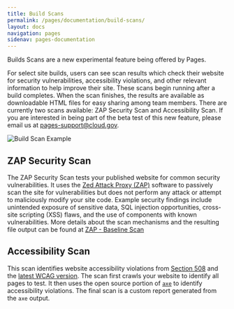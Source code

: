 ```yaml
---
title: Build Scans
permalink: /pages/documentation/build-scans/
layout: docs
navigation: pages
sidenav: pages-documentation
---
```



Builds Scans are a new experimental feature being offered by Pages.

For select site builds, users can see scan results which check their website for security vulnerabilities, accessibility violations, and other relevant information to help improve their site. These scans begin running after a build completes. When the scan finishes, the results are available as downloadable HTML files for easy sharing among team members. There are currently two scans available: ZAP Security Scan and Accessibility Scan. If you are interested in being part of the beta test of this new feature, please email us at pages-support@cloud.gov.

![Build Scan Example]({{site.baseurl}}/assets/images/pages/build-scans.png)

## ZAP Security Scan

The ZAP Security Scan tests your published website for common security vulnerabilities. It uses the [Zed Attack Proxy (ZAP)](https://www.zaproxy.org/) software to passively scan the site for vulnerabilities but does not perform any attack or attempt to maliciously modify your site code. Example security findings include unintended exposure of sensitive data, SQL injection opportunities, cross-site scripting (XSS) flaws, and the use of components with known vulnerabilities. More details about the scan mechanisms and the resulting file output can be found at [ZAP -  Baseline Scan](https://www.zaproxy.org/docs/docker/baseline-scan/)

## Accessibility Scan

This scan identifies website accessibility violations from [Section 508](https://www.section508.gov/) and the [latest WCAG version](https://www.w3.org/TR/WCAG22/). The scan first crawls your website to identify all pages to test. It then uses the open source portion of [`axe`](https://www.deque.com/axe/) to identify accessibility violations. The final scan is a custom report generated from the `axe` output.
